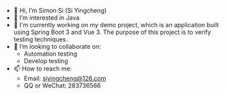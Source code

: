 - 👋 Hi, I’m Simon·Si (Si Yingcheng)
- 👀 I’m interested in Java
- 🌱 I'm currently working on my demo project, which is an application built using Spring Boot 3 and Vue 3. The purpose of this project is to verify testing techniques.
- 💞️ I’m looking to collaborate on:
  - Automation testing
  - Develop testing
- 📫 How to reach me: 
  - Email: siyingcheng@126.com
  - QQ or WeChat: 283736566

<!---
siyingcheng/siyingcheng is a ✨ special ✨ repository because its `README.md` (this file) appears on your GitHub profile.
You can click the Preview link to take a look at your changes.
--->
